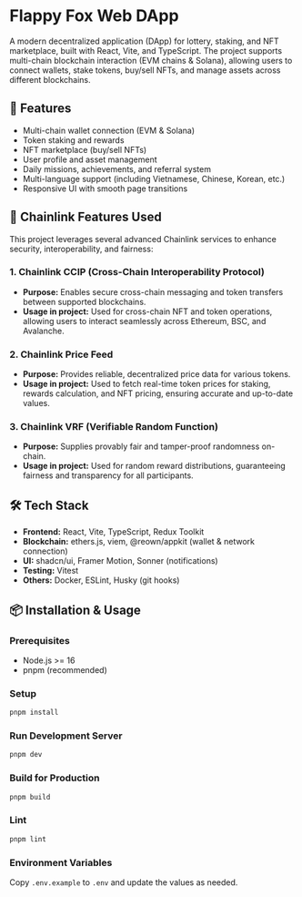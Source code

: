 # Flappy Fox Web DApp

A modern decentralized application (DApp) for lottery, staking, and NFT marketplace, built with React, Vite, and TypeScript. The project supports multi-chain blockchain interaction (EVM chains & Solana), allowing users to connect wallets, stake tokens, buy/sell NFTs, and manage assets across different blockchains.

## 🚀 Features

- Multi-chain wallet connection (EVM & Solana)
- Token staking and rewards
- NFT marketplace (buy/sell NFTs)
- User profile and asset management
- Daily missions, achievements, and referral system
- Multi-language support (including Vietnamese, Chinese, Korean, etc.)
- Responsive UI with smooth page transitions

## 🔗 Chainlink Features Used

This project leverages several advanced Chainlink services to enhance security, interoperability, and fairness:

### 1. Chainlink CCIP (Cross-Chain Interoperability Protocol)
- **Purpose:** Enables secure cross-chain messaging and token transfers between supported blockchains.
- **Usage in project:** Used for cross-chain NFT and token operations, allowing users to interact seamlessly across Ethereum, BSC, and Avalanche.

### 2. Chainlink Price Feed
- **Purpose:** Provides reliable, decentralized price data for various tokens.
- **Usage in project:** Used to fetch real-time token prices for staking, rewards calculation, and NFT pricing, ensuring accurate and up-to-date values.

### 3. Chainlink VRF (Verifiable Random Function)
- **Purpose:** Supplies provably fair and tamper-proof randomness on-chain.
- **Usage in project:** Used for random reward distributions, guaranteeing fairness and transparency for all participants.

## 🛠️ Tech Stack

- **Frontend:** React, Vite, TypeScript, Redux Toolkit
- **Blockchain:** ethers.js, viem, @reown/appkit (wallet & network connection)
- **UI:** shadcn/ui, Framer Motion, Sonner (notifications)
- **Testing:** Vitest
- **Others:** Docker, ESLint, Husky (git hooks)

## 📦 Installation & Usage

### Prerequisites

- Node.js >= 16
- pnpm (recommended)

### Setup

```sh
pnpm install
```

### Run Development Server

```sh
pnpm dev
```

### Build for Production

```sh
pnpm build
```

### Lint

```sh
pnpm lint
```

### Environment Variables

Copy `.env.example` to `.env` and update the values as needed.